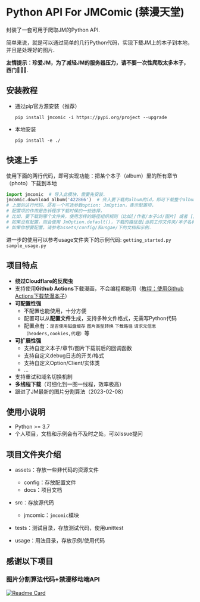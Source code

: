 # Python API For JMComic (禁漫天堂)

封装了一套可用于爬取JM的Python API.

简单来说，就是可以通过简单的几行Python代码，实现下载JM上的本子到本地，并且是处理好的图片.

**友情提示：珍爱JM，为了减轻JM的服务器压力，请不要一次性爬取太多本子，西门🙏🙏🙏**.

## 安装教程

* 通过pip官方源安装（推荐）

  ```shell
  pip install jmcomic -i https://pypi.org/project --upgrade
  ```
* 本地安装

  ```shell
  pip install -e ./
  ```

## 快速上手

使用下面的两行代码，即可实现功能：把某个本子（album）里的所有章节（photo）下载到本地

```python
import jmcomic  # 导入此模块，需要先安装.
jmcomic.download_album('422866')  # 传入要下载的album的id，即可下载整个album到本地.
# 上面的这行代码，还有一个可选参数option: JmOption，表示配置项，
# 配置项的作用是告诉程序下载时候的一些选择，
# 比如，要下载到哪个文件夹，使用怎样的路径组织规则（比如[/作者/本子id/图片] 或者 [/作者/本子名称/图片]）.
# 如果没有配置，则会使用 JmOption.default()，下载的路径是[当前工作文件夹/本子名称/图片].
# 如果你想要配置，请参考assets/config/和usgae/下的文档和示例.
```

进一步的使用可以参考usage文件夹下的示例代码: `getting_started.py` `sample_usage.py`

## 项目特点

- **绕过Cloudflare的反爬虫**
- 支持使用**Github Actions**下载漫画，不会编程都能用（[教程：使用Github Actions下载禁漫本子](./assets/docs/教程：使用Github%20Actions下载禁漫本子.md)）
- **可配置性强**
  - 不配置也能使用，十分方便
  - 配置可以从**配置文件**生成，支持多种文件格式，无需写Python代码
  - 配置点有：`是否使用磁盘缓存` `图片类型转换` `下载路径` `请求元信息（headers,cookies,代理）`等 
- **可扩展性强**
  - 支持自定义本子/章节/图片下载前后的回调函数
  - 支持自定义debug日志的开关/格式
  - 支持自定义Option/Client/实体类
  - ...
- 支持重试和域名切换机制
- **多线程下载**（可细化到一图一线程，效率极高）
- 跟进了JM最新的图片分割算法（2023-02-08）

## 使用小说明

* Python >= 3.7
* 个人项目，文档和示例会有不及时之处，可以Issue提问

## 项目文件夹介绍

* assets：存放一些非代码的资源文件

  * config：存放配置文件
  * docs：项目文档
* src：存放源代码

  * jmcomic：`jmcomic`模块
* tests：测试目录，存放测试代码，使用unittest
* usage：用法目录，存放示例/使用代码

## 感谢以下项目

### 图片分割算法代码+禁漫移动端API

[![Readme Card](https://github-readme-stats.vercel.app/api/pin/?username=tonquer&repo=JMComic-qt)](https://github.com/tonquer/JMComic-qt)
